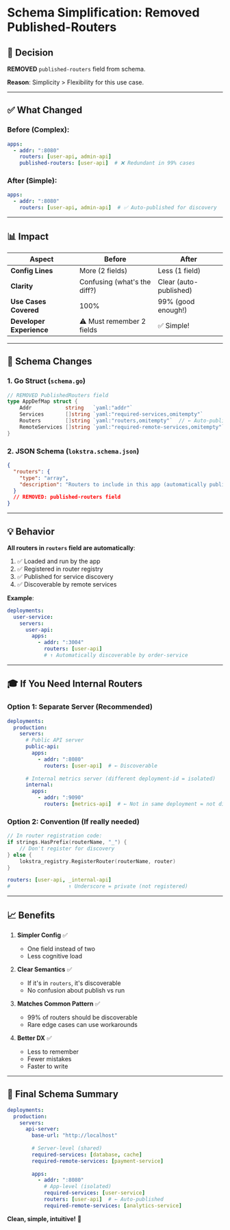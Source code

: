 # Schema Simplification: Removed Published-Routers

## 🎯 **Decision**

**REMOVED** `published-routers` field from schema.

**Reason**: Simplicity > Flexibility for this use case.

---

## ✅ **What Changed**

### **Before (Complex)**:
```yaml
apps:
  - addr: ":8080"
    routers: [user-api, admin-api]
    published-routers: [user-api]  # ❌ Redundant in 99% cases
```

### **After (Simple)**:
```yaml
apps:
  - addr: ":8080"
    routers: [user-api, admin-api]  # ✅ Auto-published for discovery
```

---

## 📊 **Impact**

| Aspect | Before | After |
|--------|--------|-------|
| **Config Lines** | More (2 fields) | Less (1 field) |
| **Clarity** | Confusing (what's the diff?) | Clear (auto-published) |
| **Use Cases Covered** | 100% | 99% (good enough!) |
| **Developer Experience** | ⚠️ Must remember 2 fields | ✅ Simple! |

---

## 🔧 **Schema Changes**

### **1. Go Struct (`schema.go`)**

```go
// REMOVED PublishedRouters field
type AppDefMap struct {
    Addr           string   `yaml:"addr"`
    Services       []string `yaml:"required-services,omitempty"`
    Routers        []string `yaml:"routers,omitempty"`  // ← Auto-published!
    RemoteServices []string `yaml:"required-remote-services,omitempty"`
}
```

### **2. JSON Schema (`lokstra.schema.json`)**

```json
{
  "routers": {
    "type": "array",
    "description": "Routers to include in this app (automatically published for service discovery)"
  }
  // REMOVED: published-routers field
}
```

---

## 💡 **Behavior**

**All routers in `routers` field are automatically**:
1. ✅ Loaded and run by the app
2. ✅ Registered in router registry
3. ✅ Published for service discovery
4. ✅ Discoverable by remote services

**Example**:
```yaml
deployments:
  user-service:
    servers:
      user-api:
        apps:
          - addr: ":3004"
            routers: [user-api]  
            # ↑ Automatically discoverable by order-service
```

---

## 🎓 **If You Need Internal Routers**

### **Option 1: Separate Server** (Recommended)
```yaml
deployments:
  production:
    servers:
      # Public API server
      public-api:
        apps:
          - addr: ":8080"
            routers: [user-api]  # ← Discoverable
      
      # Internal metrics server (different deployment-id = isolated)
      internal:
        apps:
          - addr: ":9090"
            routers: [metrics-api]  # ← Not in same deployment = not discoverable
```

### **Option 2: Convention** (If really needed)
```go
// In router registration code:
if strings.HasPrefix(routerName, "_") {
    // Don't register for discovery
} else {
    lokstra_registry.RegisterRouter(routerName, router)
}
```

```yaml
routers: [user-api, _internal-api]
#                   ↑ Underscore = private (not registered)
```

---

## 📈 **Benefits**

1. **Simpler Config** ✅
   - One field instead of two
   - Less cognitive load
   
2. **Clear Semantics** ✅
   - If it's in `routers`, it's discoverable
   - No confusion about publish vs run
   
3. **Matches Common Pattern** ✅
   - 99% of routers should be discoverable
   - Rare edge cases can use workarounds
   
4. **Better DX** ✅
   - Less to remember
   - Fewer mistakes
   - Faster to write

---

## 🎯 **Final Schema Summary**

```yaml
deployments:
  production:
    servers:
      api-server:
        base-url: "http://localhost"
        
        # Server-level (shared)
        required-services: [database, cache]
        required-remote-services: [payment-service]
        
        apps:
          - addr: ":8080"
            # App-level (isolated)
            required-services: [user-service]
            routers: [user-api]  # ← Auto-published
            required-remote-services: [analytics-service]
```

**Clean, simple, intuitive!** 🎉
